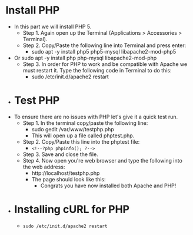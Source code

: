 # Install PHP
- In this part we will install PHP 5.
	- Step 1. Again open up the Terminal (Applications > Accessories > Terminal).
	- Step 2. Copy/Paste the following line into Terminal and press enter:
		- sudo apt -y install php5 php5-mysql libapache2-mod-php5
- Or sudo apt -y install php php-mysql libapache2-mod-php
	- Step 3. In order for PHP to work and be compatible with Apache we must restart it. Type the following code in Terminal to do this:
		- sudo /etc/init.d/apache2 restart
- # Test PHP
- To ensure there are no issues with PHP let's give it a quick test run.
	- Step 1. In the terminal copy/paste the following line:
		- sudo gedit /var/www/testphp.php
		- This will open up a file called phptest.php.
	- Step 2. Copy/Paste this line into the phptest file:
		- `<!--?php phpinfo(); ?-->`
	- Step 3. Save and close the file.
	- Step 4. Now open you're web browser and type the following into the web address:
		- http://localhost/testphp.php
		- The page should look like this:
			- Congrats you have now installed both Apache and PHP!
- # Installing cURL for PHP
	- `sudo /etc/init.d/apache2 restart`